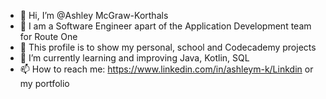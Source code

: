- 👋 Hi, I’m @Ashley McGraw-Korthals
- :star2: I am a Software Engineer apart of the Application Development team for Route One
- :hatching_chick: This profile is to show my personal, school and Codecademy projects
- 🌱 I’m currently learning and improving Java, Kotlin, SQL
- 📫 How to reach me: https://www.linkedin.com/in/ashleym-k/Linkdin or my portfolio


